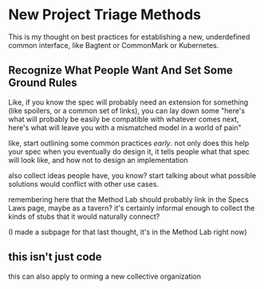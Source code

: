 # New Project Triage Methods

This is my thought on best practices for establishing a new, underdefined common interface, like Bagtent or CommonMark or Kubernetes.

## Recognize What People Want And Set Some Ground Rules

Like, if you know the spec will probably need an extension for something (like spoilers, or a common set of links), you can lay down some "here's what will probably be easily be compatible with whatever comes next, here's what will leave you with a mismatched model in a world of pain"

like, start outlining some common practices *early*. not only does this help your spec when you eventually do design it, it tells people what that spec will look like, and how not to design an implementation

also collect ideas people have, you know? start talking about what possible solutions would conflict with other use cases.

remembering here that the Method Lab should probably link in the Specs Laws page, maybe as a tavern? it's certainly informal enough to collect the kinds of stubs that it would naturally connect?

(I made a subpage for that last thought, it's in the Method Lab right now)

## this isn't just code

this can also apply to orming a new collective organization

